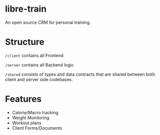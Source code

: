 # libre-train
An open source CRM for personal training.

# Structure
`/client` contains all Frontend

`/server` contains all Backend logic

`/shared` consists of types and data contracts that are shared between both client and server side codebases.

# Features
- Calorie/Macro tracking
- Weight Monitoring
- Workout plans
- Client Forms/Documents
